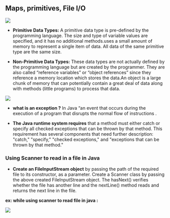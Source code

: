 ## Maps, primitives, File I/O

![](https://media.geeksforgeeks.org/wp-content/cdn-uploads/20191105111644/Data-types-in-Java.jpg)

- **Primitive Data Types:** A primitive data type is pre-defined by the programming language. The size and type of variable values are specified, and it has no additional methods.uses a small amount of memory to represent a single item of data. All data of the same primitive type are the same size.

- **Non-Primitive Data Types:** These data types are not actually defined by the programming language but are created by the programmer. They are also called “reference variables” or “object references” since they reference a memory location which stores the data.An object is a large chunk of memory that can potentially contain a great deal of data along with methods (little programs) to process that data.

![](https://media.geeksforgeeks.org/wp-content/uploads/Exception-in-java1.png)

- **what is an exception ?** In Java “an event that occurs during the execution of a program that disrupts the normal flow of instructions .


- **The Java runtime system requires** that a method must either catch or specify all checked exceptions that can be thrown by that method. This requirement has several components that need further description: "catch," "specify," "checked exceptions," and "exceptions that can be thrown by that method."



### Using Scanner to read in a file in Java

- **Create an FileInputStream object** by passing the path of the required file to its constructor, as a parameter. Create a Scanner class by passing the above created FileInputStream object. The hasNext() verifies whether the file has another line and the nextLine() method reads and returns the next line in the file.

**ex: while using scanner to read file in java :**

![](https://www.developerhelps.com/wp-content/uploads/2020/07/read.png)